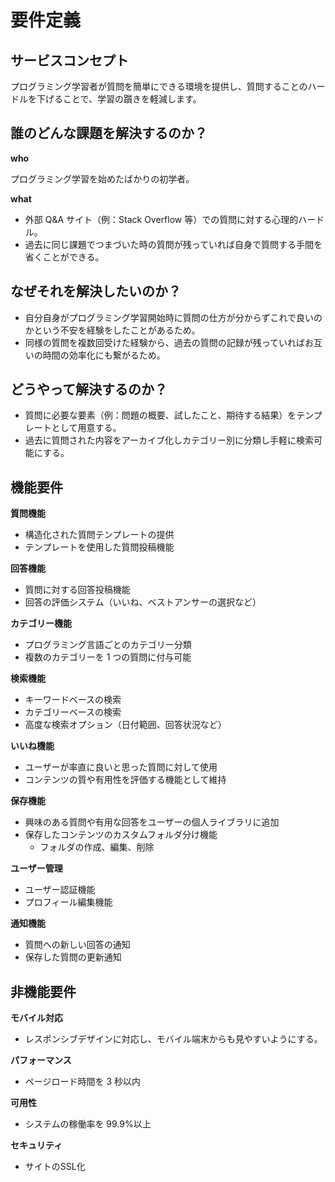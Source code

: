 # 要件定義

## サービスコンセプト

プログラミング学習者が質問を簡単にできる環境を提供し、質問することのハードルを下げることで、学習の躓きを軽減します。

## 誰のどんな課題を解決するのか？

**who**

プログラミング学習を始めたばかりの初学者。

**what**

- 外部 Q&A サイト（例：Stack Overflow 等）での質問に対する心理的ハードル。
- 過去に同じ課題でつまづいた時の質問が残っていれば自身で質問する手間を省くことができる。

## なぜそれを解決したいのか？

- 自分自身がプログラミング学習開始時に質問の仕方が分からずこれで良いのかという不安を経験をしたことがあるため。
- 同様の質問を複数回受けた経験から、過去の質問の記録が残っていればお互いの時間の効率化にも繋がるため。

## どうやって解決するのか？

- 質問に必要な要素（例：問題の概要、試したこと、期待する結果）をテンプレートとして用意する。
- 過去に質問された内容をアーカイブ化しカテゴリー別に分類し手軽に検索可能にする。

## 機能要件

**質問機能**

- 構造化された質問テンプレートの提供
- テンプレートを使用した質問投稿機能

**回答機能**

- 質問に対する回答投稿機能
- 回答の評価システム（いいね、ベストアンサーの選択など）

**カテゴリー機能**

- プログラミング言語ごとのカテゴリー分類
- 複数のカテゴリーを 1 つの質問に付与可能

**検索機能**

- キーワードベースの検索
- カテゴリーベースの検索
- 高度な検索オプション（日付範囲、回答状況など）

**いいね機能**

- ユーザーが率直に良いと思った質問に対して使用
- コンテンツの質や有用性を評価する機能として維持

**保存機能**

- 興味のある質問や有用な回答をユーザーの個人ライブラリに追加
- 保存したコンテンツのカスタムフォルダ分け機能
  - フォルダの作成、編集、削除

**ユーザー管理**

- ユーザー認証機能
- プロフィール編集機能

**通知機能**

- 質問への新しい回答の通知
- 保存した質問の更新通知

## 非機能要件

**モバイル対応**

- レスポンシブデザインに対応し、モバイル端末からも見やすいようにする。

**パフォーマンス**

- ページロード時間を 3 秒以内

**可用性**

- システムの稼働率を 99.9%以上

**セキュリティ**

- サイトのSSL化
